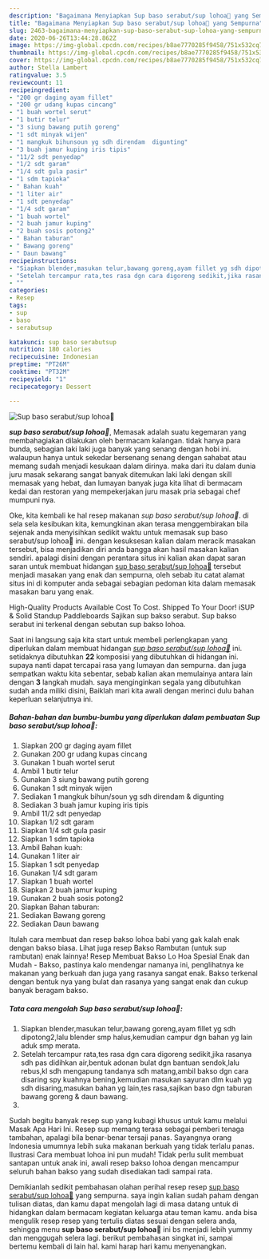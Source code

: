 ```yaml
---
description: "Bagaimana Menyiapkan Sup baso serabut/sup lohoa🍲 yang Sempurna"
title: "Bagaimana Menyiapkan Sup baso serabut/sup lohoa🍲 yang Sempurna"
slug: 2463-bagaimana-menyiapkan-sup-baso-serabut-sup-lohoa-yang-sempurna
date: 2020-06-26T13:44:28.862Z
image: https://img-global.cpcdn.com/recipes/b8ae7770285f9458/751x532cq70/sup-baso-serabutsup-lohoa🍲-foto-resep-utama.jpg
thumbnail: https://img-global.cpcdn.com/recipes/b8ae7770285f9458/751x532cq70/sup-baso-serabutsup-lohoa🍲-foto-resep-utama.jpg
cover: https://img-global.cpcdn.com/recipes/b8ae7770285f9458/751x532cq70/sup-baso-serabutsup-lohoa🍲-foto-resep-utama.jpg
author: Stella Lambert
ratingvalue: 3.5
reviewcount: 11
recipeingredient:
- "200 gr daging ayam fillet"
- "200 gr udang kupas cincang"
- "1 buah wortel serut"
- "1 butir telur"
- "3 siung bawang putih goreng"
- "1 sdt minyak wijen"
- "1 mangkuk bihunsoun yg sdh direndam  digunting"
- "3 buah jamur kuping iris tipis"
- "11/2 sdt penyedap"
- "1/2 sdt garam"
- "1/4 sdt gula pasir"
- "1 sdm tapioka"
- " Bahan kuah"
- "1 liter air"
- "1 sdt penyedap"
- "1/4 sdt garam"
- "1 buah wortel"
- "2 buah jamur kuping"
- "2 buah sosis potong2"
- " Bahan taburan"
- " Bawang goreng"
- " Daun bawang"
recipeinstructions:
- "Siapkan blender,masukan telur,bawang goreng,ayam fillet yg sdh dipotong2,lalu blender smp halus,kemudian campur dgn bahan yg lain aduk smp merata."
- "Setelah tercampur rata,tes rasa dgn cara digoreng sedikit,jika rasanya sdh pas didihkan air,bentuk adonan bulat dgn bantuan sendok,lalu rebus,kl sdh mengapung tandanya sdh matang,ambil bakso dgn cara disaring spy kuahnya bening,kemudian masukan sayuran dlm kuah yg sdh disaring,masukan bahan yg lain,tes rasa,sajikan baso dgn taburan bawang goreng &amp; daun bawang."
- ""
categories:
- Resep
tags:
- sup
- baso
- serabutsup

katakunci: sup baso serabutsup 
nutrition: 180 calories
recipecuisine: Indonesian
preptime: "PT26M"
cooktime: "PT32M"
recipeyield: "1"
recipecategory: Dessert

---
```



![Sup baso serabut/sup lohoa🍲](https://img-global.cpcdn.com/recipes/b8ae7770285f9458/751x532cq70/sup-baso-serabutsup-lohoa🍲-foto-resep-utama.jpg)

<b><i>sup baso serabut/sup lohoa🍲</i></b>, Memasak adalah suatu kegemaran yang membahagiakan dilakukan oleh bermacam kalangan. tidak hanya para bunda, sebagian laki laki juga banyak yang senang dengan hobi ini. walaupun hanya untuk sekedar bersenang senang dengan sahabat atau memang sudah menjadi kesukaan dalam dirinya. maka dari itu dalam dunia juru masak sekarang sangat banyak ditemukan laki laki dengan skill memasak yang hebat, dan lumayan banyak juga kita lihat di bermacam kedai dan restoran yang mempekerjakan juru masak pria sebagai chef mumpuni nya.

Oke, kita kembali ke hal resep makanan <i>sup baso serabut/sup lohoa🍲</i>. di sela sela kesibukan kita, kemungkinan akan terasa menggembirakan bila sejenak anda menyisihkan sedikit waktu untuk memasak sup baso serabut/sup lohoa🍲 ini. dengan kesuksesan kalian dalam meracik masakan tersebut, bisa menjadikan diri anda bangga akan hasil masakan kalian sendiri. apalagi disini dengan perantara situs ini kalian akan dapat saran saran untuk membuat hidangan <u>sup baso serabut/sup lohoa🍲</u> tersebut menjadi masakan yang enak dan sempurna, oleh sebab itu catat alamat situs ini di komputer anda sebagai sebagian pedoman kita dalam memasak masakan baru yang enak.

High-Quality Products Available Cost To Cost. Shipped To Your Door! iSUP &amp; Solid Standup Paddleboards Sajikan sup bakso serabut. Sup bakso serabut ini terkenal dengan sebutan sup bakso lohoa.


Saat ini langsung saja kita start untuk membeli perlengkapan yang diperlukan dalam membuat hidangan <u><i>sup baso serabut/sup lohoa🍲</i></u> ini. setidaknya dibutuhkan <b>22</b> komposisi yang dibutuhkan di hidangan ini. supaya nanti dapat tercapai rasa yang lumayan dan sempurna. dan juga sempatkan waktu kita sebentar, sebab kalian akan memulainya antara lain dengan <b>3</b> langkah mudah. saya menginginkan segala yang dibutuhkan sudah anda miliki disini, Baiklah mari kita awali dengan merinci dulu bahan keperluan selanjutnya ini.

<!--inarticleads1-->

##### Bahan-bahan dan bumbu-bumbu yang diperlukan dalam pembuatan Sup baso serabut/sup lohoa🍲:

1. Siapkan 200 gr daging ayam fillet
1. Gunakan 200 gr udang kupas cincang
1. Gunakan 1 buah wortel serut
1. Ambil 1 butir telur
1. Gunakan 3 siung bawang putih goreng
1. Gunakan 1 sdt minyak wijen
1. Sediakan 1 mangkuk bihun/soun yg sdh direndam &amp; digunting
1. Sediakan 3 buah jamur kuping iris tipis
1. Ambil 11/2 sdt penyedap
1. Siapkan 1/2 sdt garam
1. Siapkan 1/4 sdt gula pasir
1. Siapkan 1 sdm tapioka
1. Ambil  Bahan kuah:
1. Gunakan 1 liter air
1. Siapkan 1 sdt penyedap
1. Gunakan 1/4 sdt garam
1. Siapkan 1 buah wortel
1. Siapkan 2 buah jamur kuping
1. Gunakan 2 buah sosis potong2
1. Siapkan  Bahan taburan:
1. Sediakan  Bawang goreng
1. Sediakan  Daun bawang


Itulah cara membuat dan resep bakso lohoa babi yang gak kalah enak dengan bakso biasa. Lihat juga resep Bakso Rambutan (untuk sup rambutan) enak lainnya! Resep Membuat Bakso Lo Hoa Spesial Enak dan Mudah - Bakso, pastinya kalo mendengar namanya ini, penglihatnya ke makanan yang berkuah dan juga yang rasanya sangat enak. Bakso terkenal dengan bentuk nya yang bulat dan rasanya yang sangat enak dan cukup banyak beragam bakso. 

<!--inarticleads2-->

##### Tata cara mengolah Sup baso serabut/sup lohoa🍲:

1. Siapkan blender,masukan telur,bawang goreng,ayam fillet yg sdh dipotong2,lalu blender smp halus,kemudian campur dgn bahan yg lain aduk smp merata.
1. Setelah tercampur rata,tes rasa dgn cara digoreng sedikit,jika rasanya sdh pas didihkan air,bentuk adonan bulat dgn bantuan sendok,lalu rebus,kl sdh mengapung tandanya sdh matang,ambil bakso dgn cara disaring spy kuahnya bening,kemudian masukan sayuran dlm kuah yg sdh disaring,masukan bahan yg lain,tes rasa,sajikan baso dgn taburan bawang goreng &amp; daun bawang.
1. 


Sudah begitu banyak resep sup yang kubagi khusus untuk kamu melalui Masak Apa Hari Ini. Resep sup memang terasa sebagai pemberi tenaga tambahan, apalagi bila benar-benar tersaji panas. Sayangnya orang Indonesia umumnya lebih suka makanan berkuah yang tidak terlalu panas. Ilustrasi Cara membuat lohoa ini pun mudah! Tidak perlu sulit membuat santapan untuk anak ini, awali resep bakso lohoa dengan mencampur seluruh bahan bakso yang sudah disediakan tadi sampai rata. 

Demikianlah sedikit pembahasan olahan perihal resep resep <u>sup baso serabut/sup lohoa🍲</u> yang sempurna. saya ingin kalian sudah paham dengan tulisan diatas, dan kamu dapat mengolah lagi di masa datang untuk di hidangkan dalam bermacam kegiatan keluarga atau teman kamu. anda bisa mengulik resep resep yang tertulis diatas sesuai dengan selera anda, sehingga menu <b>sup baso serabut/sup lohoa🍲</b> ini bs menjadi lebih yummy dan menggugah selera lagi. berikut pembahasan singkat ini, sampai bertemu kembali di lain hal. kami harap hari kamu menyenangkan.
